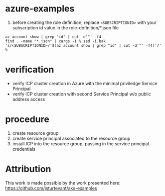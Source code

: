 # azure-examples

1. before creating the role definition, replace `<SUBSCRIPTIONID>` with your subscription id value in the role-definition/*.json file

```
az account show | grep "id" | cut -d'"' -f4
find . -name "*.json" | xargs -I % sed -i.bak 's/<SUBSCRIPTIONID>/'$(az account show | grep "id" | cut -d'"' -f4)'/' %
```

# verification

* verify ICP cluster creation in Azure with the minimal priviledge Service Principal
* verify ICP cluster creation with second Service Principal w/o public address access

# procedure

1. create resource group
2. create service principal associated to the resource group
3. install ICP into the resource group, passing in the service principal credentials

# Attribution

This work is made possible by the work presented here: https://github.com/jsturtevant/aks-examples
